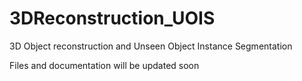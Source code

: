 # 3DReconstruction_UOIS
3D Object reconstruction and Unseen Object Instance Segmentation

Files and documentation will be updated soon
